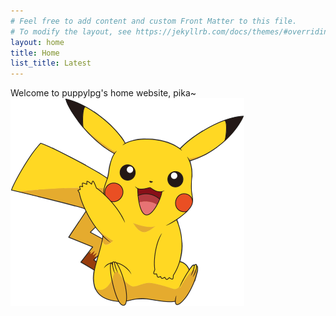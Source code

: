 ```yaml
---
# Feel free to add content and custom Front Matter to this file.
# To modify the layout, see https://jekyllrb.com/docs/themes/#overriding-theme-defaults
layout: home
title: Home
list_title: Latest
---
```

Welcome to puppylpg's home website, pika~
![pikachu-hello](/assets/screenshots/pikachu-hello.png)
